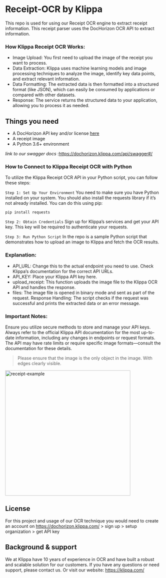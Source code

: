 # Receipt-OCR by Klippa
This repo is used for using our Receipt OCR engine to extract receipt information.
This receipt parser uses the DocHorizon OCR API to extract information.

### How Klippa Receipt OCR Works:

- Image Upload: You first need to upload the image of the receipt you want to process.
- Data Extraction: Klippa uses machine learning models and image processing techniques to analyze the image, identify key data points, and extract relevant information.
- Data Formatting: The extracted data is then formatted into a structured format (like JSON), which can easily be consumed by applications or compared with other datasets.
- Response: The service returns the structured data to your application, allowing you to process it as needed.

## Things you need
- A DocHorizon API key and/or license <a href="https://github.com/klippa-app/receipt-ocr#:~:text=for%20these%20details.-,License,-For%20this%20project">here</a>
- A receipt image
- A Python 3.6+ environment

_link to our swagger docs_ :https://dochorizon.klippa.com/api/swagger#/

### How to Connect to Klippa Receipt OCR with Python
To utilize the Klippa Receipt OCR API in your Python script, you can follow these steps:

`Step 1: Set Up Your Environment`
You need to make sure you have Python installed on your system. You should also install the requests library if it’s not already installed. You can do this using pip:

```pip install requests```

`Step 2: Obtain Credentials`
Sign up for Klippa’s services and get your API key. This key will be required to authenticate your requests.

`Step 3: Run Python Script`
In the repo is a sample Python script that demonstrates how to upload an image to Klippa and fetch the OCR results.


### Explanation:
- API_URL: Change this to the actual endpoint you need to use. Check Klippa’s documentation for the correct API URLs.
- API_KEY: Place your Klippa API key here.
- upload_receipt: This function uploads the image file to the Klippa OCR API and handles the response.
- files: The image file is opened in binary mode and sent as part of the request.
  Response Handling: The script checks if the request was successful and prints the extracted data or an error message.

### Important Notes:
Ensure you utilize secure methods to store and manage your API keys.
Always refer to the official Klippa API documentation for the most up-to-date information, including any changes in endpoints or request formats.
The API may have rate limits or require specific image formats—consult the documentation for these details.

>Please ensure that the image is the only object in the image. With edges clearly visible.

<img src="/images/receipt-example-github.jpg" alt="receipt-example" width="400" height="400">

## License
For this project and usage of our OCR technique you would need to create an account
on https://dochorizon.klippa.com/ > sign up > setup organization > get API key

## Background & support
We at Klippa have 10 years of experience in OCR and have built a robust and scalable solution for our customers.
If you have any questions or need support, please <a mailto="dochorizon-support@klippa.com">contact</a> us.
Or visit our website: https://klippa.com/